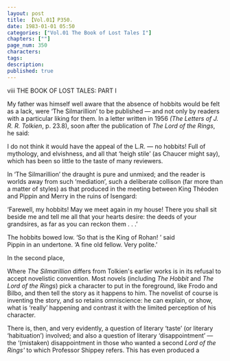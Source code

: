 ```yaml
---
layout: post
title: 【Vol.01】P350.
date: 1983-01-01 05:50
categories: ["Vol.01 The Book of Lost Tales I"]
chapters: [""]
page_num: 350
characters: 
tags: 
description: 
published: true
---
```


<p style="text-indent: 0;">
viii         THE BOOK OF LOST TALES: PART I
</p>

My father was himself well aware that the absence of hobbits would be felt as a lack, were ‘The Silmarillion’ to be published — and not only by readers with a particular liking for them. In a letter written in 1956 <I>(The Letters of J. R. R. Tolkien</I>, p. 23.8), soon after the publication of <I>The Lord of the Rings</I>, he said:

I do not think it would have the appeal of the L.R. — no hobbits! Full of mythology, and elvishness, and all that ‘heigh stile’ (as Chaucer might say), which has been so little to the taste of many reviewers.

In ‘The Silmarillion’ the draught is pure and unmixed; and the reader is worlds away from such ‘mediation’, such a deliberate collison (far more than a matter of styles) as that produced in the meeting between King Théoden and Pippin and Merry in the ruins of Isengard:

‘Farewell, my hobbits! May we meet again in my house! There you shall sit beside me and tell me all that your hearts desire: the deeds of your grandsires, as far as you can reckon them . . .’

The hobbits bowed low. ‘So that is the King of Rohan! ’ said<BR>Pippin in an undertone. ‘A fine old fellow. Very polite.’

In the second place,

Where <I>The Silmarillion</I> differs from Tolkien's earlier works is in its refusal to accept novelistic convention. Most novels (including <I>The Hobbit</I> and <I>The Lord of the Rings</I>) pick a character to put in the foreground, like Frodo and Bilbo, and then tell the story as it happens to him. The novelist of course is inventing the story, and so retains omniscience: he can explain, or show, what is ‘really’ happening and contrast it with the limited perception of his character.

There is, then, and very evidently, a question of literary ‘taste’ (or literary ‘habituation’) involved; and also a question of literary ‘disappointment’ — the ‘(mistaken) disappointment in those who wanted a second <I>Lord of the Rings'</I> to which Professor Shippey refers. This has even produced a

